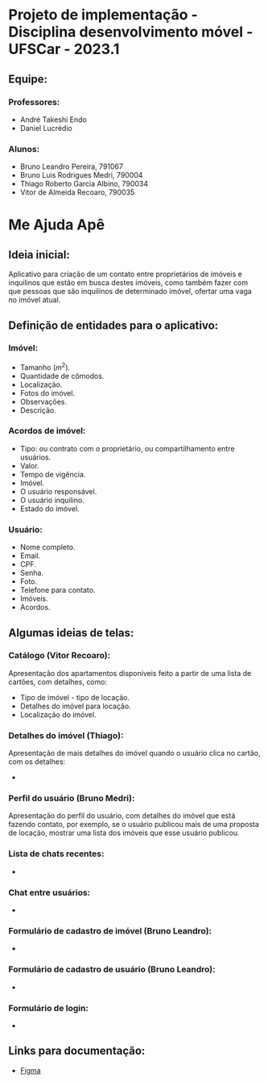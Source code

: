 # Projeto de implementação - Disciplina desenvolvimento móvel - UFSCar - 2023.1

## Equipe:

### Professores:

-   André Takeshi Endo
-   Daniel Lucrédio

### Alunos:

-   Bruno Leandro Pereira, 791067
-   Bruno Luis Rodrigues Medri, 790004
-   Thiago Roberto Garcia Albino, 790034
-   Vitor de Almeida Recoaro, 790035

# Me Ajuda Apê

## Ideia inicial:

Aplicativo para criação de um contato entre proprietários de imóveis e inquilinos que estão em busca destes imóveis, como também fazer com que pessoas que são inquilinos de determinado imóvel, ofertar uma vaga no imóvel atual.

## Definição de entidades para o aplicativo:

### Imóvel:

-   Tamanho ($m^2$).
-   Quantidade de cômodos.
-   Localização.
-   Fotos do imóvel.
-   Observações.
-   Descrição.

### Acordos de imóvel:

-   Tipo: ou contrato com o proprietário, ou compartilhamento entre usuários.
-   Valor.
-   Tempo de vigência.
-   Imóvel.
-   O usuário responsável.
-   O usuário inquilino.
-   Estado do imóvel.

### Usuário:

-   Nome completo.
-   Email.
-   CPF.
-   Senha.
-   Foto.
-   Telefone para contato.
-   Imóveis.
-   Acordos.

## Algumas ideias de telas:

### Catálogo (Vitor Recoaro):

Apresentação dos apartamentos disponíveis feito a partir de uma lista de cartões, com detalhes, como:

-   Tipo de imóvel - tipo de locação.
-   Detalhes do imóvel para locação.
-   Localização do imóvel.

### Detalhes do imóvel (Thiago):

Apresentação de mais detalhes do imóvel quando o usuário clica no cartão, com os detalhes:

-

### Perfil do usuário (Bruno Medri):

Apresentação do perfil do usuário, com detalhes do imóvel que está fazendo contato, por exemplo, se o usuário publicou mais de uma proposta de locação, mostrar uma lista dos imóveis que esse usuário publicou.

### Lista de chats recentes:

-

### Chat entre usuários:

-

### Formulário de cadastro de imóvel (Bruno Leandro):

-

### Formulário de cadastro de usuário (Bruno Leandro):

-

### Formulário de login:

-

## Links para documentação:

-   [Figma](https://www.figma.com/file/DxJsvBSk4JUkLWo0YW4MXR/Me-ajuda-ap%C3%AA?type=design&node-id=1%3A6&t=qPFsIyInBSHSl3Kt-1)
